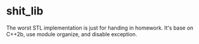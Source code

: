 # shit_lib
The worst STL implementation is just for handing in homework.
It's base on C++2b, use module organize, and disable exception.
